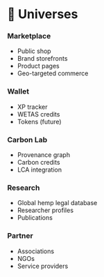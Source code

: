
# 🌌 Universes

### Marketplace
- Public shop
- Brand storefronts
- Product pages
- Geo-targeted commerce

### Wallet
- XP tracker
- WETAS credits
- Tokens (future)

### Carbon Lab
- Provenance graph
- Carbon credits
- LCA integration

### Research
- Global hemp legal database
- Researcher profiles
- Publications

### Partner
- Associations
- NGOs
- Service providers
